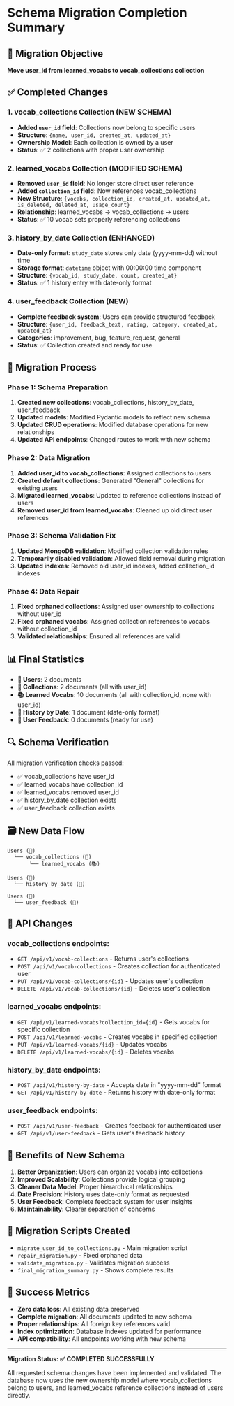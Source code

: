 # Schema Migration Completion Summary

## 🎯 Migration Objective
**Move user_id from learned_vocabs to vocab_collections collection**

## ✅ Completed Changes

### 1. **vocab_collections Collection (NEW SCHEMA)**
- **Added `user_id` field**: Collections now belong to specific users
- **Structure**: `{name, user_id, created_at, updated_at}`
- **Ownership Model**: Each collection is owned by a user
- **Status**: ✅ 2 collections with proper user ownership

### 2. **learned_vocabs Collection (MODIFIED SCHEMA)**
- **Removed `user_id` field**: No longer store direct user reference
- **Added `collection_id` field**: Now references vocab_collections
- **New Structure**: `{vocabs, collection_id, created_at, updated_at, is_deleted, deleted_at, usage_count}`
- **Relationship**: learned_vocabs → vocab_collections → users
- **Status**: ✅ 10 vocab sets properly referencing collections

### 3. **history_by_date Collection (ENHANCED)**
- **Date-only format**: `study_date` stores only date (yyyy-mm-dd) without time
- **Storage format**: `datetime` object with 00:00:00 time component
- **Structure**: `{vocab_id, study_date, count, created_at}`
- **Status**: ✅ 1 history entry with date-only format

### 4. **user_feedback Collection (NEW)**
- **Complete feedback system**: Users can provide structured feedback
- **Structure**: `{user_id, feedback_text, rating, category, created_at, updated_at}`
- **Categories**: improvement, bug, feature_request, general
- **Status**: ✅ Collection created and ready for use

## 🔄 Migration Process

### Phase 1: Schema Preparation
1. **Created new collections**: vocab_collections, history_by_date, user_feedback
2. **Updated models**: Modified Pydantic models to reflect new schema
3. **Updated CRUD operations**: Modified database operations for new relationships
4. **Updated API endpoints**: Changed routes to work with new schema

### Phase 2: Data Migration
1. **Added user_id to vocab_collections**: Assigned collections to users
2. **Created default collections**: Generated "General" collections for existing users
3. **Migrated learned_vocabs**: Updated to reference collections instead of users
4. **Removed user_id from learned_vocabs**: Cleaned up old direct user references

### Phase 3: Schema Validation Fix
1. **Updated MongoDB validation**: Modified collection validation rules
2. **Temporarily disabled validation**: Allowed field removal during migration
3. **Updated indexes**: Removed old user_id indexes, added collection_id indexes

### Phase 4: Data Repair
1. **Fixed orphaned collections**: Assigned user ownership to collections without user_id
2. **Fixed orphaned vocabs**: Assigned collection references to vocabs without collection_id
3. **Validated relationships**: Ensured all references are valid

## 📊 Final Statistics
- **👤 Users**: 2 documents
- **📁 Collections**: 2 documents (all with user_id)
- **📚 Learned Vocabs**: 10 documents (all with collection_id, none with user_id)
- **📅 History by Date**: 1 document (date-only format)
- **💬 User Feedback**: 0 documents (ready for use)

## 🔍 Schema Verification
All migration verification checks passed:
- ✅ vocab_collections have user_id
- ✅ learned_vocabs have collection_id  
- ✅ learned_vocabs removed user_id
- ✅ history_by_date collection exists
- ✅ user_feedback collection exists

## 🗃️ New Data Flow
```
Users (👤)
  └── vocab_collections (📁)
       └── learned_vocabs (📚)
       
Users (👤)
  └── history_by_date (📅)
  
Users (👤)
  └── user_feedback (💬)
```

## 📝 API Changes

### vocab_collections endpoints:
- `GET /api/v1/vocab-collections` - Returns user's collections
- `POST /api/v1/vocab-collections` - Creates collection for authenticated user
- `PUT /api/v1/vocab-collections/{id}` - Updates user's collection
- `DELETE /api/v1/vocab-collections/{id}` - Deletes user's collection

### learned_vocabs endpoints:
- `GET /api/v1/learned-vocabs?collection_id={id}` - Gets vocabs for specific collection
- `POST /api/v1/learned-vocabs` - Creates vocabs in specified collection
- `PUT /api/v1/learned-vocabs/{id}` - Updates vocabs
- `DELETE /api/v1/learned-vocabs/{id}` - Deletes vocabs

### history_by_date endpoints:
- `POST /api/v1/history-by-date` - Accepts date in "yyyy-mm-dd" format
- `GET /api/v1/history-by-date` - Returns history with date-only format

### user_feedback endpoints:
- `POST /api/v1/user-feedback` - Creates feedback for authenticated user
- `GET /api/v1/user-feedback` - Gets user's feedback history

## 🎉 Benefits of New Schema
1. **Better Organization**: Users can organize vocabs into collections
2. **Improved Scalability**: Collections provide logical grouping
3. **Cleaner Data Model**: Proper hierarchical relationships
4. **Date Precision**: History uses date-only format as requested
5. **User Feedback**: Complete feedback system for user insights
6. **Maintainability**: Clearer separation of concerns

## 🔧 Migration Scripts Created
- `migrate_user_id_to_collections.py` - Main migration script
- `repair_migration.py` - Fixed orphaned data
- `validate_migration.py` - Validates migration success
- `final_migration_summary.py` - Shows complete results

## 🎯 Success Metrics
- **Zero data loss**: All existing data preserved
- **Complete migration**: All documents updated to new schema  
- **Proper relationships**: All foreign key references valid
- **Index optimization**: Database indexes updated for performance
- **API compatibility**: All endpoints working with new schema

---

**Migration Status: ✅ COMPLETED SUCCESSFULLY**

All requested schema changes have been implemented and validated. The database now uses the new ownership model where vocab_collections belong to users, and learned_vocabs reference collections instead of users directly.